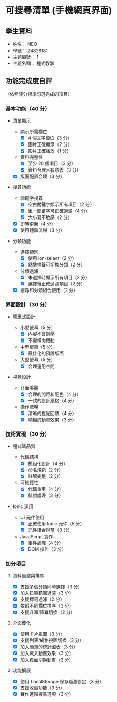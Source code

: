 # 可搜尋清單 (手機網頁界面)

## 學生資料

- 姓名： NEO
- 學號： 24828181
- 主題編號： 1
- 主題名稱： 程式教學

## 功能完成度自評

（依照評分標準勾選完成的項目）

### 基本功能（40 分）

- 清單顯示

  - 顯示所需欄位
    - [x] 4 個文字欄位（3 分）
    - [x] 圖片正確顯示（2 分）
    - [x] 影片正確播放（1 分）
  - 資料完整性
    - [x] 至少 20 個項目（3 分）
    - [x] 資料合理且有意義（3 分）
  - [x] 版面配置合理（3 分）

- 搜尋功能

  - 關鍵字搜尋
    - [x] 空白關鍵字顯示所有項目（2 分）
    - [x] 單一關鍵字可正確過濾（4 分）
    - [x] 大小寫不敏感（2 分）
  - [x] 即時更新（4 分）
  - [x] 使用體驗流暢（3 分）

- 分類功能
  - 選擇類別
    - [x] 使用 ion-select（2 分）
    - [x] 點擊標籤可切換分類（2 分）
  - 分類過濾
    - [x] 未選擇時顯示所有項目（2 分）
    - [x] 選擇後正確過濾項目（2 分）
  - [x] 搜尋和分類組合使用（2 分）

### 界面設計（30 分）

- 響應式設計

  - 小型螢幕（5 分）
    - [x] 內容不會擠壓
    - [x] 不需橫向捲動
  - 中型螢幕（5 分）
    - [x] 最佳化的預設版面
  - 大型螢幕（5 分）
    - [x] 合理運用空間

- 視覺設計
  - 介面美觀
    - [x] 合理的間距和配色（4 分）
    - [x] 一致的設計風格（4 分）
  - 操作流暢
    - [x] 清晰的視覺回饋（4 分）
    - [x] 順暢的動畫效果（3 分）

### 技術實現（30 分）

- 程式碼品質

  - 代碼結構
    - [x] 模組化設計（4 分）
    - [x] 命名規範（2 分）
    - [x] 註解完整（2 分）
  - 可維護性
    - [x] 代碼重用（4 分）
    - [x] 錯誤處理（3 分）

- Ionic 運用
  - UI 元件使用
    - [x] 正確使用 Ionic 元件（5 分）
    - [x] 元件組合得當（3 分）
  - JavaScript 實作
    - [x] 事件處理（4 分）
    - [x] DOM 操作（3 分）

### 加分項目

1. 資料過濾與排序

   - [x] 支援多個分類同時選擇（3 分）
   - [x] 加入日期範圍過濾（3 分）
   - [x] 支援標籤過濾（2 分）
   - [x] 依照不同欄位排序（3 分）
   - [x] 支援升冪/降冪切換（2 分）

2. 介面優化

   - [x] 使用卡片視圖（3 分）
   - [x] 支援列表/網格視圖切換（3 分）
   - [x] 加入簡單的統計圖表（3 分）
   - [x] 加入載入動畫效果（3 分）
   - [x] 加入頁面切換動畫（2 分）

3. 功能擴展

   - [x] 使用 LocalStorage 保存過濾設定（3 分）
   - [x] 支援收藏功能（3 分）
   - [x] 實作進階搜尋選項（3 分）